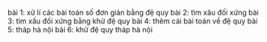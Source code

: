 bài 1: xử lí các bài toán số đơn giản bằng đệ quy 
bài 2: tìm xâu đối xứng
bài 3: tìm xấu đối xứng bằng khử đệ quy 
bài 4: thêm cái bài toán về đệ quy 
bài 5: tháp hà nội 
bài 6: khử đệ quy tháp hà nội
